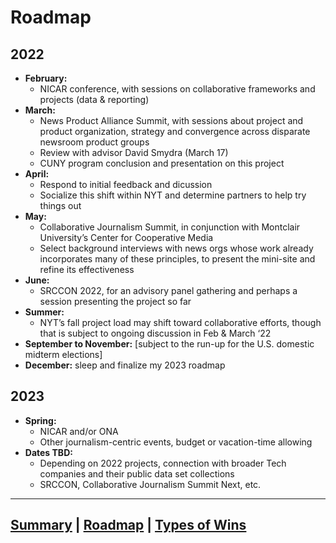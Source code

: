 # Roadmap

## 2022

* **February:**
  * NICAR conference, with sessions on collaborative frameworks and projects (data & reporting)
* **March:**
  * News Product Alliance Summit, with sessions about project and product organization, strategy and convergence across disparate newsroom product groups
  * Review with advisor David Smydra (March 17)
  * CUNY program conclusion and presentation on this project
* **April:**
  * Respond to initial feedback and dicussion
  * Socialize this shift within NYT and determine partners to help try things out
* **May:**
  * Collaborative Journalism Summit, in conjunction with Montclair University’s Center for Cooperative Media
  * Select background interviews with news orgs whose work already incorporates many of these principles, to present the mini-site and refine its effectiveness
* **June:**
  * SRCCON 2022, for an advisory panel gathering and perhaps a session presenting the project so far
* **Summer:**
  * NYT’s fall project load may shift toward collaborative efforts, though that is subject to ongoing discussion in Feb & March ‘22
* **September to November:**  [subject to the run-up for the U.S. domestic midterm elections]
* **December:**  sleep and finalize my 2023 roadmap

## 2023
* **Spring:**
  * NICAR and/or ONA
  * Other journalism-centric events, budget or vacation-time allowing
* **Dates TBD:**
  * Depending on 2022 projects, connection with broader Tech companies and their public data set collections
  * SRCCON, Collaborative Journalism Summit Next, etc.

---
**[Summary](https://tiffehr.com/collaboration-capstone/)** | **[Roadmap](https://tiffehr.com/collaboration-capstone/roadmap.html)** | **[Types of Wins](https://tiffehr.com/collaboration-capstone/types-of-wins.md)**
---
